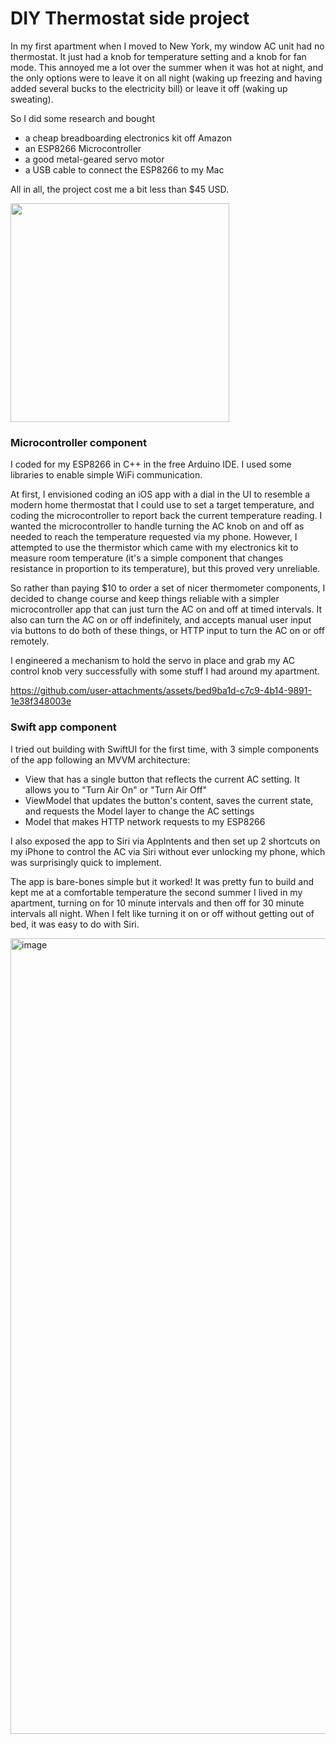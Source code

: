 # DIY Thermostat side project

In my first apartment when I moved to New York, my window AC unit had no thermostat. It just had a knob for temperature setting and a knob for fan mode. This annoyed me a lot over the summer when it was hot at night, and the only options were to leave it on all night (waking up freezing and having added several bucks to the electricity bill) or leave it off (waking up sweating).

So I did some research and bought
* a cheap breadboarding electronics kit off Amazon
* an ESP8266 Microcontroller
* a good metal-geared servo motor
* a USB cable to connect the ESP8266 to my Mac

All in all, the project cost me a bit less than $45 USD.

<img width="350" src="https://github.com/user-attachments/assets/ad56022b-4c41-4fa5-a97d-b463d262ce5c"/>

### Microcontroller component

I coded for my ESP8266 in C++ in the free Arduino IDE. I used some libraries to enable simple WiFi communication.

At first, I envisioned coding an iOS app with a dial in the UI to resemble a modern home thermostat that I could use to set a target temperature, and coding the microcontroller to report back the current temperature reading. I wanted the microcontroller to handle turning the AC knob on and off as needed to reach the temperature requested via my phone. However, I attempted to use the thermistor which came with my electronics kit to measure room temperature (it's a simple component that changes resistance in proportion to its temperature), but this proved very unreliable.

So rather than paying $10 to order a set of nicer thermometer components, I decided to change course and keep things reliable with a simpler microcontroller app that can just turn the AC on and off at timed intervals. It also can turn the AC on or off indefinitely, and accepts manual user input via buttons to do both of these things, or HTTP input to turn the AC on or off remotely.

I engineered a mechanism to hold the servo in place and grab my AC control knob very successfully with some stuff I had around my apartment.

https://github.com/user-attachments/assets/bed9ba1d-c7c9-4b14-9891-1e38f348003e

### Swift app component

I tried out building with SwiftUI for the first time, with 3 simple components of the app following an MVVM architecture:
* View that has a single button that reflects the current AC setting. It allows you to "Turn Air On" or "Turn Air Off"
* ViewModel that updates the button's content, saves the current state, and requests the Model layer to change the AC settings
* Model that makes HTTP network requests to my ESP8266

I also exposed the app to Siri via AppIntents and then set up 2 shortcuts on my iPhone to control the AC via Siri without ever unlocking my phone, which was surprisingly quick to implement.

The app is bare-bones simple but it worked! It was pretty fun to build and kept me at a comfortable temperature the second summer I lived in my apartment, turning on for 10 minute intervals and then off for 30 minute intervals all night. When I felt like turning it on or off without getting out of bed, it was easy to do with Siri.

<img width="1273" alt="image" src="https://github.com/user-attachments/assets/d5a1737a-0082-46ed-b694-76312c90ac59" />
